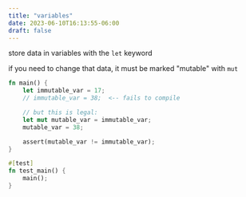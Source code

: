 ```yaml
---
title: "variables"
date: 2023-06-10T16:13:55-06:00
draft: false
---
```


store data in variables with the `let` keyword

if you need to change that data, it must be marked "mutable" with `mut`

```rust
fn main() {
    let immutable_var = 17;
    // immutable_var = 38;  <-- fails to compile

    // but this is legal:
    let mut mutable_var = immutable_var;
    mutable_var = 38;

    assert(mutable_var != immutable_var);
}

#[test]
fn test_main() {
    main();
}
```
